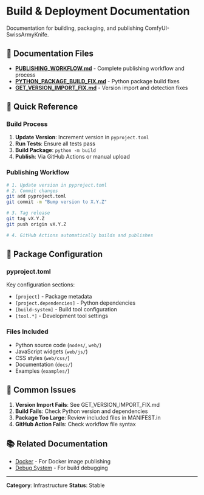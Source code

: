 # Build & Deployment Documentation

Documentation for building, packaging, and publishing ComfyUI-SwissArmyKnife.

## 📄 Documentation Files

- **[PUBLISHING_WORKFLOW.md](PUBLISHING_WORKFLOW.md)** - Complete publishing workflow and process
- **[PYTHON_PACKAGE_BUILD_FIX.md](PYTHON_PACKAGE_BUILD_FIX.md)** - Python package build fixes
- **[GET_VERSION_IMPORT_FIX.md](GET_VERSION_IMPORT_FIX.md)** - Version import and detection fixes

## 🎯 Quick Reference

### Build Process

1. **Update Version**: Increment version in `pyproject.toml`
2. **Run Tests**: Ensure all tests pass
3. **Build Package**: `python -m build`
4. **Publish**: Via GitHub Actions or manual upload

### Publishing Workflow

```bash
# 1. Update version in pyproject.toml
# 2. Commit changes
git add pyproject.toml
git commit -m "Bump version to X.Y.Z"

# 3. Tag release
git tag vX.Y.Z
git push origin vX.Y.Z

# 4. GitHub Actions automatically builds and publishes
```

## 🔧 Package Configuration

### pyproject.toml

Key configuration sections:

- `[project]` - Package metadata
- `[project.dependencies]` - Python dependencies
- `[build-system]` - Build tool configuration
- `[tool.*]` - Development tool settings

### Files Included

- Python source code (`nodes/`, `web/`)
- JavaScript widgets (`web/js/`)
- CSS styles (`web/css/`)
- Documentation (`docs/`)
- Examples (`examples/`)

## 🐛 Common Issues

1. **Version Import Fails**: See GET_VERSION_IMPORT_FIX.md
2. **Build Fails**: Check Python version and dependencies
3. **Package Too Large**: Review included files in MANIFEST.in
4. **GitHub Action Fails**: Check workflow file syntax

## 📚 Related Documentation

- [Docker](../docker/) - For Docker image publishing
- [Debug System](../debug/) - For build debugging

---

**Category**: Infrastructure
**Status**: Stable
